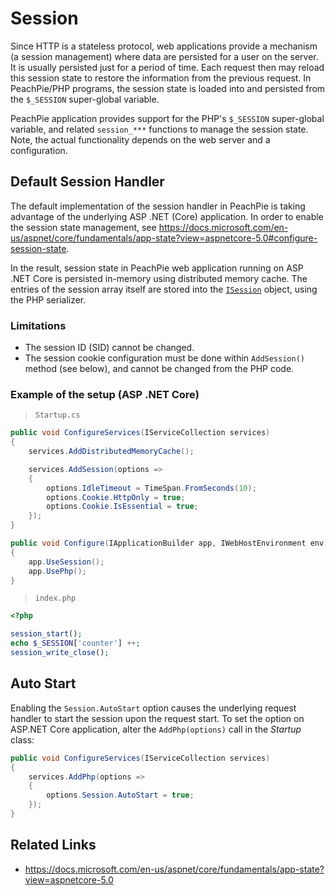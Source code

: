 # Session

Since HTTP is a stateless protocol, web applications provide a mechanism (a session management) where data are persisted for a user on the server. It is usually persisted just for a period of time. Each request then may reload this session state to restore the information from the previous request. In PeachPie/PHP programs, the session state is loaded into and persisted from the `$_SESSION` super-global variable.

PeachPie application provides support for the PHP's `$_SESSION` super-global variable, and related `session_***` functions to manage the session state. Note, the actual functionality depends on the web server and a configuration.

## Default Session Handler

The default implementation of the session handler in PeachPie is taking advantage of the underlying ASP .NET (Core) application. In order to enable the session state management, see https://docs.microsoft.com/en-us/aspnet/core/fundamentals/app-state?view=aspnetcore-5.0#configure-session-state.

In the result, session state in PeachPie web application running on ASP .NET Core is persisted in-memory using distributed memory cache. The entries of the session array itself are stored into the [`ISession`](https://docs.microsoft.com/en-us/dotnet/api/microsoft.aspnetcore.http.isession) object, using the PHP serializer.

### Limitations

- The session ID (SID) cannot be changed.
- The session cookie configuration must be done within `AddSession()` method (see below), and cannot be changed from the PHP code.

### Example of the setup (ASP .NET Core)

> `Startup.cs`

```c#
public void ConfigureServices(IServiceCollection services)
{
    services.AddDistributedMemoryCache();

    services.AddSession(options =>
    {
        options.IdleTimeout = TimeSpan.FromSeconds(10);
        options.Cookie.HttpOnly = true;
        options.Cookie.IsEssential = true;
    });
}

public void Configure(IApplicationBuilder app, IWebHostEnvironment env)
{
    app.UseSession();
    app.UsePhp();
}
```

> `index.php`

```php
<?php

session_start();
echo $_SESSION['counter'] ++;
session_write_close();
```

## Auto Start

Enabling the `Session.AutoStart` option causes the underlying request handler to start the session upon the request start. To set the option on ASP.NET Core application, alter the `AddPhp(options)` call in the *Startup* class:

```c#
public void ConfigureServices(IServiceCollection services)
{
    services.AddPhp(options =>
    {
        options.Session.AutoStart = true;
    });
}
```

## Related Links

- https://docs.microsoft.com/en-us/aspnet/core/fundamentals/app-state?view=aspnetcore-5.0